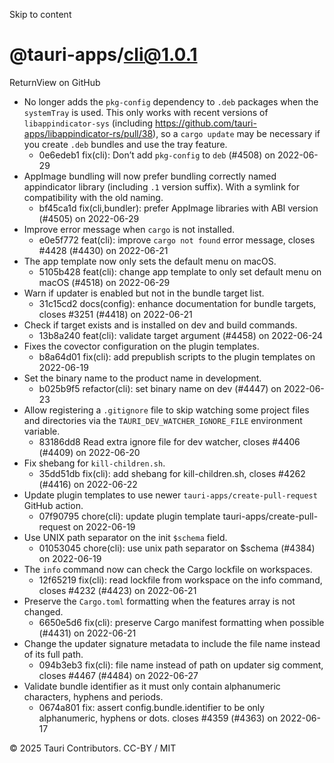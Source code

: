 Skip to content
# @tauri-apps/cli@1.0.1
ReturnView on GitHub
  * No longer adds the `pkg-config` dependency to `.deb` packages when the `systemTray` is used. This only works with recent versions of `libappindicator-sys` (including https://github.com/tauri-apps/libappindicator-rs/pull/38), so a `cargo update` may be necessary if you create `.deb` bundles and use the tray feature. 
    * 0e6edeb1 fix(cli): Don’t add `pkg-config` to `deb` (#4508) on 2022-06-29
  * AppImage bundling will now prefer bundling correctly named appindicator library (including `.1` version suffix). With a symlink for compatibility with the old naming. 
    * bf45ca1d fix(cli,bundler): prefer AppImage libraries with ABI version (#4505) on 2022-06-29
  * Improve error message when `cargo` is not installed. 
    * e0e5f772 feat(cli): improve `cargo not found` error message, closes #4428 (#4430) on 2022-06-21
  * The app template now only sets the default menu on macOS. 
    * 5105b428 feat(cli): change app template to only set default menu on macOS (#4518) on 2022-06-29
  * Warn if updater is enabled but not in the bundle target list. 
    * 31c15cd2 docs(config): enhance documentation for bundle targets, closes #3251 (#4418) on 2022-06-21
  * Check if target exists and is installed on dev and build commands. 
    * 13b8a240 feat(cli): validate target argument (#4458) on 2022-06-24
  * Fixes the covector configuration on the plugin templates. 
    * b8a64d01 fix(cli): add prepublish scripts to the plugin templates on 2022-06-19
  * Set the binary name to the product name in development. 
    * b025b9f5 refactor(cli): set binary name on dev (#4447) on 2022-06-23
  * Allow registering a `.gitignore` file to skip watching some project files and directories via the `TAURI_DEV_WATCHER_IGNORE_FILE` environment variable. 
    * 83186dd8 Read extra ignore file for dev watcher, closes #4406 (#4409) on 2022-06-20
  * Fix shebang for `kill-children.sh`. 
    * 35dd51db fix(cli): add shebang for kill-children.sh, closes #4262 (#4416) on 2022-06-22
  * Update plugin templates to use newer `tauri-apps/create-pull-request` GitHub action. 
    * 07f90795 chore(cli): update plugin template tauri-apps/create-pull-request on 2022-06-19
  * Use UNIX path separator on the init `$schema` field. 
    * 01053045 chore(cli): use unix path separator on $schema (#4384) on 2022-06-19
  * The `info` command now can check the Cargo lockfile on workspaces. 
    * 12f65219 fix(cli): read lockfile from workspace on the info command, closes #4232 (#4423) on 2022-06-21
  * Preserve the `Cargo.toml` formatting when the features array is not changed. 
    * 6650e5d6 fix(cli): preserve Cargo manifest formatting when possible (#4431) on 2022-06-21
  * Change the updater signature metadata to include the file name instead of its full path. 
    * 094b3eb3 fix(cli): file name instead of path on updater sig comment, closes #4467 (#4484) on 2022-06-27
  * Validate bundle identifier as it must only contain alphanumeric characters, hyphens and periods. 
    * 0674a801 fix: assert config.bundle.identifier to be only alphanumeric, hyphens or dots. closes #4359 (#4363) on 2022-06-17


© 2025 Tauri Contributors. CC-BY / MIT
